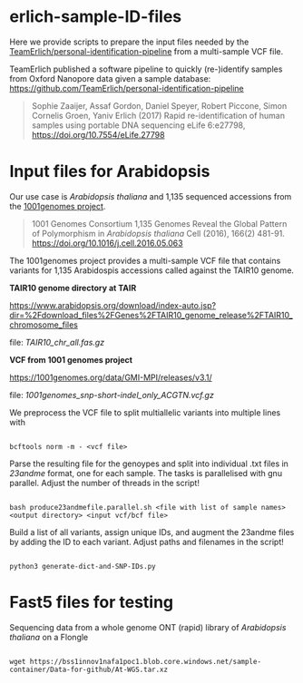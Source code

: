 # erlich-sample-ID-files

Here we provide scripts to prepare the input files needed by the [TeamErlich/personal-identification-pipeline](https://github.com/TeamErlich/personal-identification-pipeline) from a multi-sample VCF file.

TeamErlich published a software pipeline to quickly (re-)identify samples from Oxford Nanopore data given a sample database: https://github.com/TeamErlich/personal-identification-pipeline

>Sophie Zaaijer, Assaf Gordon, Daniel Speyer, Robert Piccone, Simon Cornelis Groen, Yaniv Erlich (2017)
>Rapid re-identification of human samples using portable DNA sequencing
>eLife 6:e27798, https://doi.org/10.7554/eLife.27798


# Input files for Arabidopsis

Our use case is *Arabidopsis thaliana* and 1,135 sequenced accessions from the [1001genomes project](https://1001genomes.org/). 

>1001 Genomes Consortium
>1,135 Genomes Reveal the Global Pattern of Polymorphism in *Arabidopsis thaliana*
>Cell (2016), 166(2) 481-91. https://doi.org/10.1016/j.cell.2016.05.063


 The 1001genomes project provides a multi-sample VCF file that contains variants for 1,135 Arabidospis accessions called against the TAIR10 genome.

**TAIR10 genome directory at TAIR**

https://www.arabidopsis.org/download/index-auto.jsp?dir=%2Fdownload_files%2FGenes%2FTAIR10_genome_release%2FTAIR10_chromosome_files

file: *TAIR10_chr_all.fas.gz*


**VCF from 1001 genomes project**

https://1001genomes.org/data/GMI-MPI/releases/v3.1/

file: *1001genomes_snp-short-indel_only_ACGTN.vcf.gz*

We preprocess the VCF file to split multiallelic variants into multiple lines with 
```

bcftools norm -m - <vcf file>
```

Parse the resulting file for the genoypes and split into individual .txt files in *23andme* format, one for each sample. The tasks is parallelised with gnu parallel. Adjust the number of threads in the script!
```

bash produce23andmefile.parallel.sh <file with list of sample names> <output directory> <input vcf/bcf file>
```

Build a list of all variants, assign unique IDs, and augment the 23andme files by adding the ID to each variant. Adjust paths and filenames in the script!
```

python3 generate-dict-and-SNP-IDs.py 
```

# Fast5 files for testing

Sequencing data from a whole genome ONT (rapid) library of *Arabidopsis thaliana* on a Flongle
```

wget https://bss1innov1nafa1poc1.blob.core.windows.net/sample-container/Data-for-github/At-WGS.tar.xz
```



